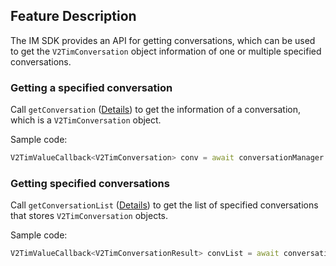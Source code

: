 ## Feature Description
The IM SDK provides an API for getting conversations, which can be used to get the `V2TimConversation` object information of one or multiple specified conversations.

### Getting a specified conversation
Call `getConversation` ([Details](https://comm.qq.com/im/doc/flutter/en/SDKAPI/Api/V2TIMConversationManager/getConversation.html)) to get the information of a conversation, which is a `V2TimConversation` object.

Sample code:


```dart
V2TimValueCallback<V2TimConversation> conv = await conversationManager.getConversation(conversationID: "conversationID");
```


### Getting specified conversations

Call `getConversationList` ([Details](https://comm.qq.com/im/doc/flutter/en/SDKAPI/Api/V2TIMConversationManager/getConversationList.html)) to get the list of specified conversations that stores `V2TimConversation` objects.

Sample code:


```dart
V2TimValueCallback<V2TimConversationResult> convList = await conversationManager.getConversationList(nextSeq: '', count: 10);
```
